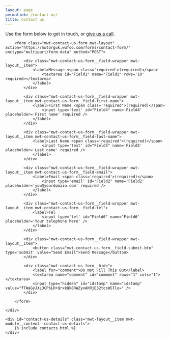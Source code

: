 ```yaml
---
layout: page
permalink: /contact-us/
title: Contact us
---
```


<div class="mwt-layout mwt-module__content--contact-us">
	<div class="mwt-layout__item mwt-module__content--contact-us-form">
		Use the form below to get in touch, or <a href="#contact-us-details">give us a call</a>.

		<form class="mwt-contact-us-form mwt-layout" action="https://mwtorguk.wufoo.com/forms/contact-form/" enctype="multipart/form-data" method="POST">

			<div class="mwt-contact-us-form__field-wrapper mwt-layout__item">
			    <label>Message <span class='required'>(required)</span>
			    	<textarea id="Field1" name="Field1" rows='10' required></textarea>
				</label>
			</div>

			<div class="mwt-contact-us-form__field-wrapper mwt-layout__item mwt-contact-us-form__field-first-name">
				<label>First Name <span class='required'>(required)</span>
					<input type='text' id="Field4" name='Field4' placeholder='First name' required />
				</label>
			</div>

			<div class="mwt-contact-us-form__field-wrapper mwt-layout__item mwt-contact-us-form__field-last-name">
				<label>Last Name <span class='required'>(required)</span>
					<input type='text' id="Field5" name='Field5' placeholder='Last name' required />
				</label>
			</div>

			<div class="mwt-contact-us-form__field-wrapper mwt-layout__item mwt-contact-us-form__field-email">
			    <label>Email <span class='required'>(required)</span>
			    	<input type='email' id="Field2" name='Field2' placeholder='you@yourdomain.com' required />
				</label>
			</div>

			<div class="mwt-contact-us-form__field-wrapper mwt-layout__item mwt-contact-us-form__field-tel">
			    <label>Tel
				    <input type='tel' id="Field6" name='Field6' placeholder='Your telephone here' />
				</label>
			</div>

			<div class="mwt-contact-us-form__field-wrapper mwt-layout__item">
			    <button class="mwt-contact-us-form__field-submit-btn" type='submit' value="Send Email">Send Message</button>
			</div>

			<div class="mwt-contact-us-form__hide">
				<label for="comment">Do Not Fill This Out</label>
				<textarea name="comment" id="comment" rows="1" cols="1"></textarea>
				<input type="hidden" id="idstamp" name="idstamp" value="fTWaGyJXL3CP6LH+QrxkQk8RWZyxAKRjE32tcsWSllo=" />
			</div>

		</form>

	</div>

	<div id="contact-us-details" class="mwt-layout__item mwt-module__content--contact-us-details">
		{% include contacts.html %}
	</div>
</div>
